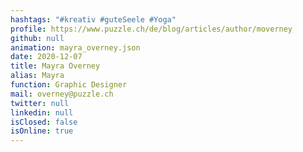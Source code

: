 ```yaml
---
hashtags: "#kreativ #guteSeele #Yoga"
profile: https://www.puzzle.ch/de/blog/articles/author/moverney
github: null
animation: mayra_overney.json
date: 2020-12-07
title: Mayra Overney
alias: Mayra
function: Graphic Designer
mail: overney@puzzle.ch
twitter: null
linkedin: null
isClosed: false
isOnline: true
---
```


